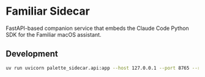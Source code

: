# Familiar Sidecar

FastAPI-based companion service that embeds the Claude Code Python SDK for the Familiar macOS assistant.

## Development

```bash
uv run uvicorn palette_sidecar.api:app --host 127.0.0.1 --port 8765 --reload
```
